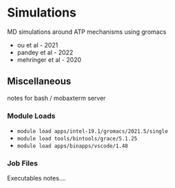 # Simulations
MD simulations around ATP mechanisms using gromacs
* ou et al - 2021 
* pandey et al - 2022 
* mehringer et al - 2020 

## Miscellaneous 
notes for bash / mobaxterm server

### Module Loads
* `module load apps/intel-19.1/gromacs/2021.5/single` 
* `module load tools/bintools/grace/5.1.25` 
* `module load apps/binapps/vscode/1.48` 

### Job Files 
Executables notes....
